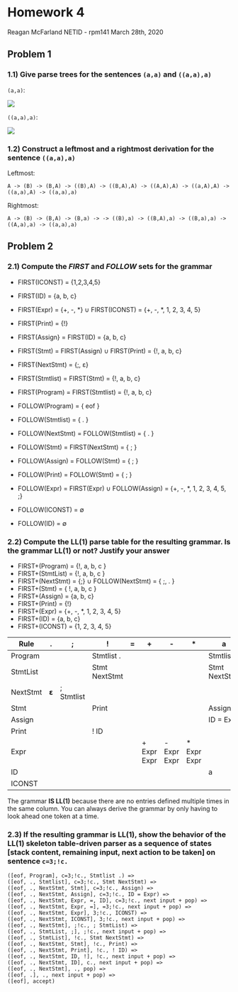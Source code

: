 # Homework 4

Reagan McFarland
NETID - rpm141
March 28th, 2020

## Problem 1

### 1.1) Give parse trees for the sentences `(a,a)` and `((a,a),a)`

`(a,a)`:

![](https://i.gyazo.com/6b627e7f006b3f5f99909000340aaaac.png)

`((a,a),a)`:

![](https://i.gyazo.com/009caf610954416657e34e5e9c53f905.png)

### 1.2) Construct a leftmost and a rightmost derivation for the sentence `((a,a),a)`

Leftmost:

```
A -> (B) -> (B,A) -> ((B),A) -> ((B,A),A) -> ((A,A),A) -> ((a,A),A) -> ((a,a),A) -> ((a,a),a)
```

Rightmost:
```
A -> (B) -> (B,A) -> (B,a) -> -> ((B),a) -> ((B,A),a) -> ((B,a),a) -> ((A,a),a) -> ((a,a),a)
```

## Problem 2

### 2.1) Compute the _FIRST_ and _FOLLOW_ sets for the grammar

- FIRST(ICONST) = {1,2,3,4,5}
- FIRST(ID) = {a, b, c}
- FIRST(Expr) = {+, -, \*} ∪ FIRST(ICONST) = {+, -, \*, 1, 2, 3, 4, 5}
- FIRST(Print) = {\!}
- FIRST(Assign} = FIRST(ID) = {a, b, c}
- FIRST(Stmt) = FIRST(Assign) ∪ FIRST(Print) = {\!, a, b, c}
- FIRST(NextStmt) = {;, ε}
- FIRST(Stmtlist) = FIRST(Stmt) = {\!, a, b, c}
- FIRST(Program) = FIRST(Stmtlist) = {\!, a, b, c}
  
- FOLLOW(Program) = { eof }
- FOLLOW(Stmtlist) = { . }
- FOLLOW(NextStmt) = FOLLOW(Stmtlist) = { . }
- FOLLOW(Stmt) = FIRST(NextStmt) = { ; }
- FOLLOW(Assign) = FOLLOW(Stmt) = { ; }
- FOLLOW(Print) = FOLLOW(Stmt) = { ; }
- FOLLOW(Expr) = FIRST(Expr) ∪ FOLLOW(Assign) = {+, -, \*, 1, 2, 3, 4, 5, ;} 
- FOLLOW(ICONST) = ∅ 
- FOLLOW(ID) = ∅

### 2.2) Compute the LL(1) parse table for the resulting grammar. Is the grammar LL(1) or not? Justify your answer

- FIRST+(Program) = {\!, a, b, c }
- FIRST+(StmtList) = {\!, a, b, c }
- FIRST+(NextStmt) = {;} ∪ FOLLOW(NextStmt) = { ;, . }
- FIRST+(Stmt) = { \!, a, b, c }
- FIRST+(Assign) = {a, b, c}
- FIRST+(Print) = {\!}
- FIRST+(Expr) = {+, -, \*, 1, 2, 3, 4, 5}
- FIRST+(ID) = {a, b, c}
- FIRST+(ICONST) = {1, 2, 3, 4, 5}


| Rule        | \. | ; | ! | = | + | - | * | a | b | c | 1 | 2 | 3 | 4 | 5 | eof |
| ----------- | -- | - | - | - | - | - | - | - | - | - | - | - | - | - | - | --- |
| Program     |    |   | Stmtlist . |||||Stmtlist .|Stmtlist .|Stmtlist .|
| StmtList    |    |   | Stmt NextStmt|||||Stmt NextStmt|Stmt NextStmt|Stmt NextStmt|
| NextStmt    | 𝝴  | ; Stmtlist |
| Stmt        |    |   | Print ||||| Assign | Assign | Assign |
| Assign      |    |   |   |   |   |   |   | ID = Expr | ID = Expr | ID = Expr |
| Print       |    |   | ! ID  |
| Expr        |    |   |   |   | + Expr Expr | - Expr Expr | \* Expr Expr |||| ICONST | ICONST | ICONST | ICONST | ICONST|
| ID          ||||||||a|b|c|
|ICONST       |||||||||||1|2|3|4|5

The grammar **IS LL(1)** because there are no entries defined multiple times in the same column. You can always derive the grammar by only having to look ahead one token at a time.

### 2.3) If the resulting grammar is LL(1), show the behavior of the LL(1) skeleton table-driven parser as a sequence of states [stack content, remaining input, next action to be taken] on sentence `c=3;!c.`

```
([eof, Program], c=3;!c., Stmtlist .) =>
([eof, ., Stmtlist], c=3;!c., Stmt NextStmt) =>
([eof, ., NextStmt, Stmt], c=3;!c., Assign) =>
([eof, ., NextStmt, Assign], c=3;!c., ID = Expr) =>
([eof, ., NextStmt, Expr, =, ID], c=3;!c., next input + pop) =>
([eof, ., NextStmt, Expr, =], =3;!c., next input + pop) =>
([eof, ., NextStmt, Expr], 3;!c., ICONST) =>
([eof, ., NextStmt, ICONST], 3;!c., next input + pop) =>
([eof, ., NextStmt], ;!c., ; StmtList) =>
([eof, ., StmtList, ;], ;!c., next input + pop) =>
([eof, ., StmtList], !c., Stmt NextStmt) =>
([eof, ., NextStmt, Stmt], !c., Print) => 
([eof, ., NextStmt, Print], !c., ! ID) =>
([eof, ., NextStmt, ID, !], !c., next input + pop) =>
([eof, ., NextStmt, ID], c., next input + pop) =>
([eof, ., NextStmt], ., pop) =>
([eof, .], ., next input + pop) =>
([eof], accept)
```
